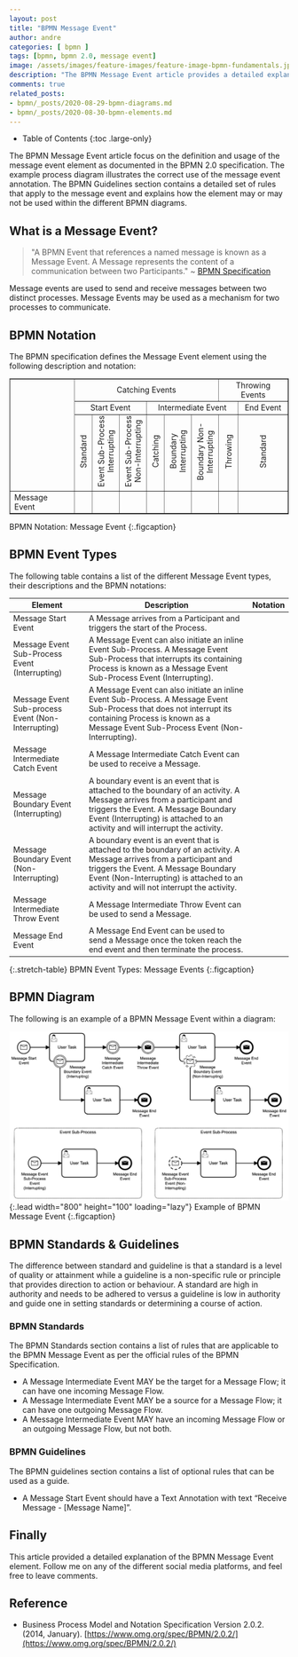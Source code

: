 ```yaml
---
layout: post
title: "BPMN Message Event"
author: andre
categories: [ bpmn ]
tags: [bpmn, bpmn 2.0, message event]
image: /assets/images/feature-images/feature-image-bpmn-fundamentals.jpg
description: "The BPMN Message Event article provides a detailed explanation of the message event element, including the BPMN notation, an example diagram and guidelines."
comments: true
related_posts:
- bpmn/_posts/2020-08-29-bpmn-diagrams.md
- bpmn/_posts/2020-08-30-bpmn-elements.md
---
```


- Table of Contents 
{:toc .large-only}

The BPMN Message Event article focus on the definition and usage of the message event element as documented in the BPMN 2.0
specification. The example process diagram illustrates the correct use of the message event annotation. The BPMN Guidelines
section contains a detailed set of rules that apply to the message event and explains how the element may or may not be used
within the different BPMN diagrams.

## What is a Message Event?
> "A BPMN Event that references a named message is known as a Message Event. A Message represents the content of a 
> communication between two Participants." ~ [BPMN Specification][1]

Message events are used to send and receive messages between two distinct processes. Message Events may be used as a 
mechanism for two processes to communicate.

## BPMN Notation
The BPMN specification defines the Message Event element using the following description and notation:

<table class="stretch-table" style="text-align: center;" border="1">
<tr><td rowspan="3"></td><td colspan="6" align="center">Catching Events</td><td colspan="2">Throwing Events</td></tr>
<tr><td colspan="3" align="center">Start Event</td><td colspan="4">Intermediate Event</td><td>End Event</td></tr>
<tr><td><SPAN STYLE="writing-mode: vertical-lr;-ms-writing-mode: tb-lr; transform: rotate(180deg);">Standard</SPAN></td><td><SPAN STYLE="writing-mode: vertical-rl;-ms-writing-mode: tb-rl; transform: rotate(180deg);">Event Sub-Process <br> Interrupting</SPAN></td><td><SPAN STYLE="writing-mode: vertical-rl;-ms-writing-mode: tb-rl; transform: rotate(180deg);">Event Sub-Process <br> Non-Interrupting</SPAN></td><td><SPAN STYLE="writing-mode: vertical-lr;-ms-writing-mode: tb-rl; transform: rotate(180deg);">Catching</SPAN></td><td><SPAN STYLE="writing-mode: vertical-rl;-ms-writing-mode: tb-rl; transform: rotate(180deg);">Boundary <br> Interrupting</SPAN></td><td><SPAN STYLE="writing-mode: vertical-rl;-ms-writing-mode: tb-rl; transform: rotate(180deg);">Boundary Non-<br> Interrupting</SPAN></td><td><SPAN STYLE="writing-mode: vertical-lr;-ms-writing-mode: tb-rl; transform: rotate(180deg);">Throwing</SPAN></td><td><SPAN STYLE="writing-mode: vertical-lr;-ms-writing-mode: tb-rl; transform: rotate(180deg);">Standard</SPAN></td></tr>
<tr><td style="text-align: left;">Message Event</td><td><iconify-icon height=48px data-icon="bpmn:start-event-message"></iconify-icon></td><td><iconify-icon height=48px data-icon="bpmn:start-event-message"></iconify-icon></td><td><iconify-icon height=48px data-icon="bpmn:start-event-non-interrupting-message"></iconify-icon></td><td><iconify-icon height=48px data-icon="bpmn:intermediate-event-catch-message"></iconify-icon></td><td><iconify-icon height=48px data-icon="bpmn:intermediate-event-catch-message"></iconify-icon></td><td><iconify-icon height=48px data-icon="bpmn:intermediate-event-catch-non-interrupting-message"></iconify-icon></td><td><iconify-icon height=48px data-icon="bpmn:intermediate-event-throw-message"></iconify-icon></td><td><iconify-icon height=48px data-icon="bpmn:end-event-message"></iconify-icon></td></tr>
</table>

BPMN Notation: Message Event
{:.figcaption}

## BPMN Event Types
The following table contains a list of the different Message Event types, their descriptions and the BPMN notations:

| Element | Description | Notation |
|---------|-------------|:--------:|
| Message Start Event | A Message arrives from a Participant and triggers the start of the Process. | <iconify-icon height=48px data-icon="bpmn:start-event-message"> |
| Message Event Sub-Process Event (Interrupting) | A Message Event can also initiate an inline Event Sub-Process. A Message Event Sub-Process that interrupts its containing Process is known as a Message Event Sub-Process Event (Interrupting). | <iconify-icon height=48px data-icon="bpmn:start-event-message"> |
| Message Event Sub-process Event (Non-Interrupting) | A Message Event can also initiate an inline Event Sub-Process. A Message Event Sub-Process that does not interrupt its containing Process is known as a Message Event Sub-Process Event (Non-Interrupting). | <iconify-icon height=48px data-icon="bpmn:start-event-non-interrupting-message"> |
| Message Intermediate Catch Event | A Message Intermediate Catch Event can be used to receive a Message. | <iconify-icon height=48px data-icon="bpmn:intermediate-event-catch-message"> |
| Message Boundary Event (Interrupting) | A boundary event is an event that is attached to the boundary of an activity. A Message arrives from a participant and triggers the Event. A Message Boundary Event (Interrupting) is attached to an activity and will interrupt the activity. | <iconify-icon height=48px data-icon="bpmn:intermediate-event-catch-message"> |
| Message Boundary Event (Non-Interrupting) | A boundary event is an event that is attached to the boundary of an activity. A Message arrives from a participant and triggers the Event. A Message Boundary Event (Non-Interrupting) is attached to an activity and will not interrupt the activity. | <iconify-icon height=48px data-icon="bpmn:intermediate-event-catch-non-interrupting-message"> |
| Message Intermediate Throw Event | A Message Intermediate Throw Event can be used to send a Message. | <iconify-icon height=48px data-icon="bpmn:intermediate-event-throw-message"> |
| Message End Event | A Message End Event can be used to send a Message once the token reach the end event and then terminate the process. | <iconify-icon height=48px data-icon="bpmn:end-event-message"> |

{:.stretch-table}
BPMN Event Types: Message Events
{:.figcaption}


## BPMN Diagram
The following is an example of a BPMN Message Event within a diagram:

![BPMN Message Event](/assets/images/posts/bpmn-message-event/bpmn-message-event.png){:.lead width="800" height="100" loading="lazy"}
Example of BPMN Message Event
{:.figcaption}


## BPMN Standards & Guidelines
The difference between standard and guideline is that a standard is a level of quality or attainment while a guideline
is a non-specific rule or principle that provides direction to action or behaviour. A standard are high in authority and
needs to be adhered to versus a guideline is low in authority and guide one in setting standards or determining a course
of action.

### BPMN Standards
The BPMN Standards section contains a list of rules that are applicable to the BPMN Message Event as per the official
rules of the BPMN Specification.

* A Message Intermediate Event MAY be the target for a Message Flow; it can have one incoming Message Flow.
* A Message Intermediate Event MAY be a source for a Message Flow; it can have one outgoing Message Flow.
* A Message Intermediate Event MAY have an incoming Message Flow or an outgoing Message Flow, but not both. 

### BPMN Guidelines
The BPMN guidelines section contains a list of optional rules that can be used as a guide.

* A Message Start Event should have a Text Annotation with text “Receive Message - [Message Name]”.

## Finally
This article provided a detailed explanation of the BPMN Message Event element. Follow me on any of the different
social media platforms, and feel free to leave comments.

## Reference
* Business Process Model and Notation Specification Version 2.0.2. (2014, January). [https://www.omg.org/spec/BPMN/2.0.2/](https://www.omg.org/spec/BPMN/2.0.2/)

[1]:https://www.omg.org/spec/BPMN/2.0.2/PDF
